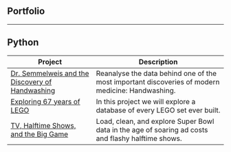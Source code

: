 ## Portfolio

---

## Python
| Project | Description |
| --- | --- |
| <a href="https://github.com/data-248/DataCamp-Projects/blob/master/Dr.%20Semmelweis%20and%20the%20Discovery%20of%20Handwashing/notebook.ipynb">Dr. Semmelweis and the Discovery of Handwashing</a> | Reanalyse the data behind one of the most important discoveries of modern medicine: Handwashing. |
| <a href="https://github.com/data-248/DataCamp-Projects/blob/master/Exploring%2067%20years%20of%20LEGO/notebook.ipynb">Exploring 67 years of LEGO</a> | In this project we will explore a database of every LEGO set ever built. |
| <a href="https://github.com/data-248/DataCamp-Projects/blob/master/TV%2C%20Halftime%20Shows%2C%20and%20the%20Big%20Game/notebook.ipynb">TV, Halftime Shows, and the Big Game</a> | Load, clean, and explore Super Bowl data in the age of soaring ad costs and flashy halftime shows. |
